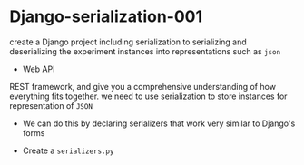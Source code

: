 # Django-serialization-001
create a Django project including serialization to serializing and deserializing the experiment instances into representations such as `json`

- Web API 

REST framework, and give you a comprehensive understanding of how everything fits together. we need to use serialization to store instances for representation of `JSON`

- We can do this by declaring serializers that work very similar to Django's forms

- Create a `serializers.py`
